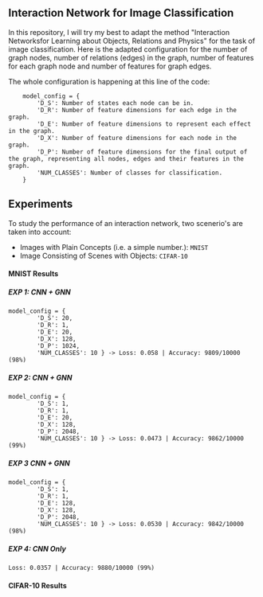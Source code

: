 ## Interaction Network for Image Classification 
In this repository, I will try my best to adapt the method "Interaction Networksfor Learning about Objects, Relations and Physics" for the task of image classification.
Here is the adapted configuration for the number of graph nodes, number of relations (edges) in the graph, number of features for each graph node and number of features for graph edges. 

The whole configuration is happening at this line of the code:

```
    model_config = {
        'D_S': Number of states each node can be in.
        'D_R': Number of feature dimensions for each edge in the graph.
        'D_E': Number of feature dimensions to represent each effect in the graph.
        'D_X': Number of feature dimensions for each node in the graph.
        'D_P': Number of feature dimensions for the final output of the graph, representing all nodes, edges and their features in the graph.
        'NUM_CLASSES': Number of classes for classification.
    }
```

## Experiments
To study the performance of an interaction network, two scenerio's are taken into account:

* Images with Plain Concepts (i.e. a simple number.): `MNIST`
* Image Consisting of Scenes with Objects: `CIFAR-10`

#### MNIST Results
##### EXP 1: CNN + GNN

```
model_config = {
        'D_S': 20, 
        'D_R': 1,
        'D_E': 20,
        'D_X': 128,
        'D_P': 1024,
        'NUM_CLASSES': 10 } -> Loss: 0.058 | Accuracy: 9809/10000 (98%)
```

##### EXP 2: CNN + GNN
```
model_config = {
        'D_S': 1,
        'D_R': 1,
        'D_E': 20,
        'D_X': 128,
        'D_P': 2048,
        'NUM_CLASSES': 10 } -> Loss: 0.0473 | Accuracy: 9862/10000 (99%)
```

##### EXP 3 CNN + GNN

```
model_config = {
        'D_S': 1,
        'D_R': 1,
        'D_E': 128,
        'D_X': 128,
        'D_P': 2048,
        'NUM_CLASSES': 10 } -> Loss: 0.0530 | Accuracy: 9842/10000 (98%)
```


##### EXP 4: CNN Only

```
Loss: 0.0357 | Accuracy: 9880/10000 (99%)
```

#### CIFAR-10 Results
